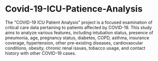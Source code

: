 # Covid-19-ICU-Patience-Analysis


The "COVID-19 ICU Patient Analysis" project is a focused examination of critical care data pertaining to patients affected by COVID-19. This study aims to analyze various features, including intubation status, presence of pneumonia, age, pregnancy status, diabetes, COPD, asthma, insurance coverage, hypertension, other pre-existing diseases, cardiovascular conditions, obesity, chronic renal issues, tobacco usage, and contact history with other COVID-19 cases.

